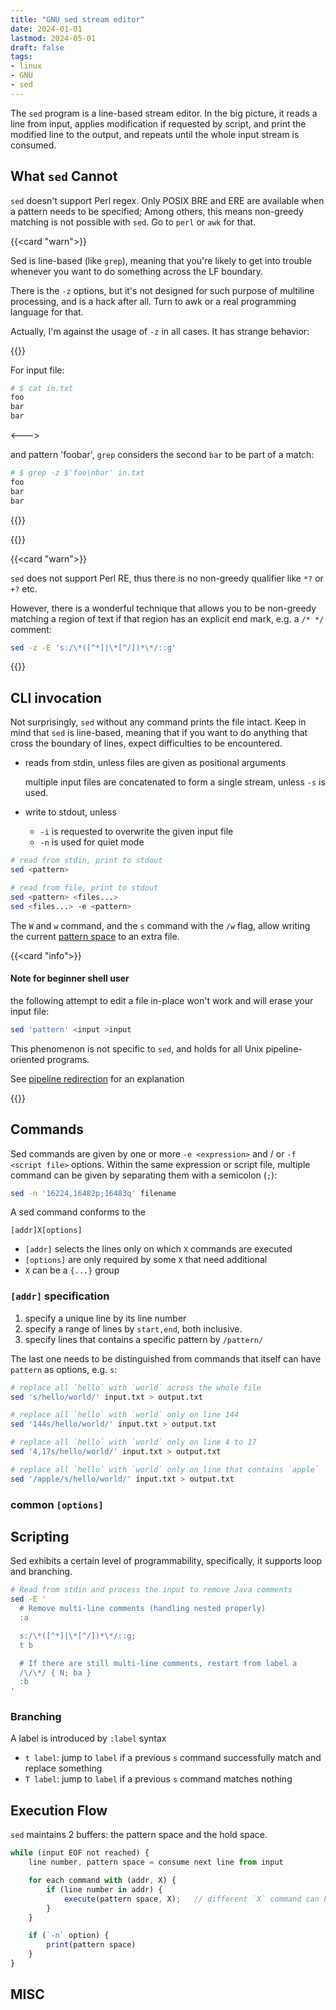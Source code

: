 ```yaml
---
title: "GNU sed stream editor"
date: 2024-01-01
lastmod: 2024-05-01
draft: false
tags:
- linux
- GNU
- sed
---
```


The `sed` program is a line-based stream editor.
In the big picture, it reads a line from input, applies modification if requested by script, and print the modified line to the output,
and repeats until the whole input stream is consumed.

## What `sed` Cannot

`sed` doesn't support Perl regex. Only POSIX BRE and ERE are available when a pattern needs to be specified;
Among others, this means non-greedy matching is not possible with `sed`. Go to `perl` or `awk` for that.

{{<card "warn">}}

Sed is line-based (like `grep`), meaning that you're likely to get into trouble whenever you want to do something across the LF boundary.

There is the `-z` options, but it's not designed for such purpose of multiline processing, and is a hack after all.
Turn to awk or a real programming language for that.

Actually, I'm against the usage of `-z` in all cases. It has strange behavior:

{{<columns>}}

For input file:

```sh
# $ cat in.txt 
foo
bar
bar
```

<--->

and pattern 'foo<LF>bar', `grep` considers the second `bar` to be part of a match:

```sh
# $ grep -z $'foo\nbar' in.txt
foo
bar
bar
```

{{</columns>}}

{{</card>}}




{{<card "warn">}}

`sed` does not support Perl RE, thus there is no non-greedy qualifier like `*?` or `+?` etc.

However, there is a wonderful technique that allows you to be non-greedy matching a region of text if that region has an explicit
end mark, e.g. a `/* */` comment:

```sh
sed -z -E 's:/\*([^*]|\*[^/])*\*/::g'
```

{{</card>}}



## CLI invocation

Not surprisingly, `sed` without any command prints the file intact. Keep in mind that `sed` is line-based, meaning that if you want to do anything that cross the boundary of lines, expect difficulties to be encountered.

- reads from stdin, unless files are given as positional arguments

    multiple input files are concatenated to form a single stream, unless `-s` is used.

- write to stdout, unless
    - `-i` is requested to overwrite the given input file
    - `-n` is used for quiet mode

```sh
# read from stdin, print to stdout
sed <pattern>

# read from file, print to stdout
sed <pattern> <files...>
sed <files...> -e <pattern>
```

The `W` and `w` command, and the `s` command with the `/w` flag, allow writing the current [pattern space](#execution-flow) to an extra file.

{{<card "info">}}

#### Note for beginner shell user

the following attempt to edit a file in-place won't work and will erase your input file:

```sh
sed 'pattern' <input >input
```

This phenomenon is not specific to `sed`, and holds for all Unix pipeline-oriented programs.

See [pipeline redirection](#TODO) for an explanation

{{</card>}}

<!-- `sed` is not aware of the concept of line. -->

## Commands

Sed commands are given by one or more `-e <expression>` and / or `-f <script file>` options.
Within the same expression or script file, multiple command can be given by separating them with a semicolon (`;`):

```sh
sed -n '16224,16482p;16483q' filename
```

A sed command conforms to the 

```
[addr]X[options]
```

- `[addr]` selects the lines only on which `X` commands are executed
- `[options]` are only required by some `X` that need additional
- `X` can be a `{...}` group 

### `[addr]` specification

1. specify a unique line by its line number
2. specify a range of lines by `start,end`, both inclusive.
3. specify lines that contains a specific pattern by `/pattern/`

The last one needs to be distinguished from commands that itself can have `pattern` as options, e.g. `s`:

```sh
# replace all `hello` with `world` across the whole file
sed 's/hello/world/' input.txt > output.txt

# replace all `hello` with `world` only on line 144
sed '144s/hello/world/' input.txt > output.txt

# replace all `hello` with `world` only on line 4 to 17
sed '4,17s/hello/world/' input.txt > output.txt

# replace all `hello` with `world` only on line that contains `apple`
sed '/apple/s/hello/world/' input.txt > output.txt
```


### common `[options]`

## Scripting

Sed exhibits a certain level of programmability, specifically, it supports loop and branching.

```sh
# Read from stdin and process the input to remove Java comments
sed -E '
  # Remove multi-line comments (handling nested properly)
  :a

  s:/\*([^*]|\*[^/])*\*/::g;
  t b

  # If there are still multi-line comments, restart from label a
  /\/\*/ { N; ba }
  :b
'
```

### Branching

A label is introduced by `:label` syntax

- `t label`: jump to `label` if a previous `s` command successfully match and replace something
- `T label`: jump to `label` if a previous `s` command matches nothing

## Execution Flow

`sed` maintains 2 buffers: the pattern space and the hold space.

```js
while (input EOF not reached) {
    line number, pattern space = consume next line from input

    for each command with (addr, X) {
        if (line number in addr) {
            execute(pattern space, X);   // different `X` command can have different logics of execute()
        }
    }

    if (`-n` option) {
        print(pattern space)
    }
}
```

## MISC
